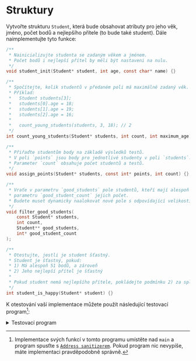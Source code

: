 # Struktury
Vytvořte strukturu `Student`, která bude obsahovat atributy pro jeho věk, jméno, počet bodů a
nejlepšího přítele (to bude také student). Dále naimplementujte tyto funkce:
```c
/**
 * Nainicializujte studenta se zadaným věkem a jménem.
 * Počet bodů i nejlepší přítel by měli být nastaveni na nulu.
 */
void student_init(Student* student, int age, const char* name) {}

/**
 * Spočítejte, kolik studentů v předaném poli má maximálně zadaný věk.
 * Příklad:
 *   Student students[3];
 *   students[0].age = 18;
 *   students[1].age = 19;
 *   students[2].age = 16;
 *
 *   count_young_students(students, 3, 18); // 2
 */
int count_young_students(Student* students, int count, int maximum_age) {}

/**
 * Přiřaďte studentům body na základě výsledků testů.
 * V poli `points` jsou body pro jednotlivé studenty v poli `students`.
 * Parameter `count` obsahuje počet studentů a testů.
 */
void assign_points(Student* students, const int* points, int count) {}

/**
 * Vraťe v parametru `good_students` pole studentů, kteří mají alespoň 51 bodů a v
 * parametru `good_student_count` jejich počet.
 * Budete muset dynamicky naalokovat nové pole s odpovídající velikostí.
 */
void filter_good_students(
    const Student* students,
    int count,
    Student** good_students,
    int* good_student_count
);

/**
 * Otestujte, jestli je student šťastný.
 * Student je šťastný, pokud:
 * 1) Má alespoň 51 bodů, a zároveň
 * 2) Jeho nejlepší přítel je šťastný
 *
 * Pokud student nemá nejlepšího přítele, pokládejte podmínku 2) za splněnou.
 */
int student_is_happy(Student* student) {}
```

K otestování vaší implementace můžete použít následující testovací program[^1]:
<details>
<summary>Testovací program</summary>

```c
#include <assert.h>
#include <stdio.h>
#include <string.h>
#include <stdlib.h>

// Zde vložte implementace funkcí

int main()
{
    Student jirka;
    student_init(&jirka, 18, "Jiri Novak");
    assert(jirka.age == 18);
    assert(!strcmp(jirka.name, "Jiri Novak"));
    assert(jirka.points == 0);
    assert(jirka.best_friend == NULL);

    Student students[3];
    for (int i = 0; i < 3; i++)
    {
        student_init(students + i, 17 + i, "");
    }
    assert(count_young_students(students, 3, 18) == 2);

    int points[] = { 10, 15, 3 };
    assign_points(students, points, 3);
    assign_points(students, points, 1);
    assert(students[0].points == 20);
    assert(students[1].points == 15);
    assert(students[2].points == 3);

    // zero initialize
    Student a = {}, b = {}, c = {};
    a.points = 51;
    b.points = 50;
    c.points = 50;
    assert(student_is_happy(&a));
    a.best_friend = &b;
    assert(!student_is_happy(&a));
    b.points = 51;
    assert(student_is_happy(&a));
    b.best_friend = &c;
    assert(!student_is_happy(&a));
    c.points = 100;
    assert(student_is_happy(&a));

    Student students2[3] = {};
    students2[0].age = 15;
    students2[2].age = 18;
    int points2[] = { 51, 20, 60 };
    assign_points(students2, points2, 3);

    Student* good_students;
    int good_students_count;
    filter_good_students(students2, 3, &good_students, &good_students_count);
    assert(good_students_count == 2);
    assert(good_students[0].age == 15);
    assert(good_students[1].age == 18);

    free(good_students);

    return 0;
}
```
</details>

[^1]: Implementace svých funkcí v tomto programu umístěte nad `main` a program spusťte s
[`Address sanitizerem`](../prostredi/ladeni.md#address-sanitizer). Pokud program nic nevypíše, máte
implementaci pravděpodobně správně.
